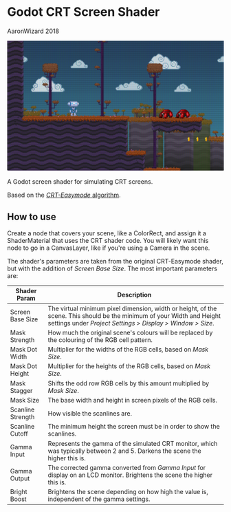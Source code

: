 # Godot CRT Screen Shader

AaronWizard
2018

![](docs/screenshot.png)

A Godot screen shader for simulating CRT screens.

Based on the [*CRT-Easymode* algorithm](https://github.com/libretro/glsl-shaders/blob/master/crt/shaders/crt-easymode.glsl).

## How to use

Create a node that covers your scene, like a ColorRect, and assign it a ShaderMaterial that uses the CRT shader code. You will likely want this node to go in a CanvasLayer, like if you're using a Camera in the scene.

The shader's parameters are taken from the original CRT-Easymode shader, but with the addition of *Screen Base Size*. The most important parameters are:

| Shader Param | Description|
|--------------|------------|
| Screen Base Size | The virtual minimum pixel dimension, width or height, of the scene. This should be the minimum of your Width and Height settings under *Project Settings > Display > Window > Size*. |
| Mask Strength | How much the original scene's colours will be replaced by the colouring of the RGB cell pattern. |
| Mask Dot Width | Multiplier for the widths of the RGB cells, based on *Mask Size*. |
| Mask Dot Height | Multiplier for the heights of the RGB cells, based on *Mask Size*. |
| Mask Stagger | Shifts the odd row RGB cells by this amount multiplied by *Mask Size*. |
| Mask Size | The base width and height in screen pixels of the RGB cells. |
| Scanline Strength | How visible the scanlines are. |
| Scanline Cutoff | The minimum height the screen must be in order to show the scanlines. |
| Gamma Input | Represents the gamma of the simulated CRT monitor, which was typically between 2 and 5. Darkens the scene the higher this is. |
| Gamma Output | The corrected gamma converted from *Gamma Input* for display on an LCD monitor. Brightens the scene the higher this is. |
| Bright Boost | Brightens the scene depending on how high the value is, independent of the gamma settings. |
